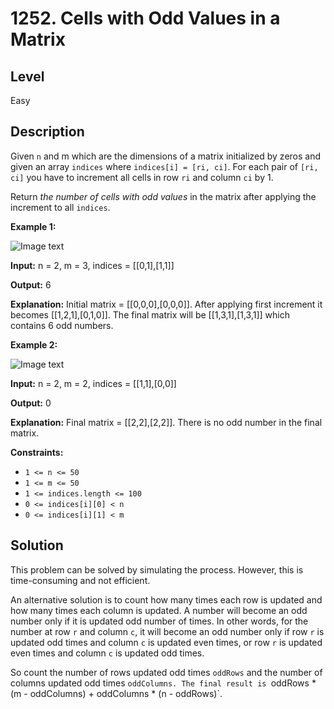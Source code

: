 # 1252. Cells with Odd Values in a Matrix
## Level
Easy

## Description
Given `n` and m which are the dimensions of a matrix initialized by zeros and given an array `indices` where `indices[i] = [ri, ci]`. For each pair of `[ri, ci]` you have to increment all cells in row `ri` and column `ci` by 1.

Return *the number of cells with odd values* in the matrix after applying the increment to all `indices`.

**Example 1:**

![Image text](https://assets.leetcode.com/uploads/2019/10/30/e1.png)

**Input:** n = 2, m = 3, indices = [[0,1],[1,1]]

**Output:** 6

**Explanation:** Initial matrix = [[0,0,0],[0,0,0]].
After applying first increment it becomes [[1,2,1],[0,1,0]].
The final matrix will be [[1,3,1],[1,3,1]] which contains 6 odd numbers.

**Example 2:**

![Image text](https://assets.leetcode.com/uploads/2019/10/30/e2.png)

**Input:** n = 2, m = 2, indices = [[1,1],[0,0]]

**Output:** 0

**Explanation:** Final matrix = [[2,2],[2,2]]. There is no odd number in the final matrix.

**Constraints:**

* `1 <= n <= 50`
* `1 <= m <= 50`
* `1 <= indices.length <= 100`
* `0 <= indices[i][0] < n`
* `0 <= indices[i][1] < m`

## Solution
This problem can be solved by simulating the process. However, this is time-consuming and not efficient.

An alternative solution is to count how many times each row is updated and how many times each column is updated. A number will become an odd number only if it is updated odd number of times. In other words, for the number at row `r` and column `c`, it will become an odd number only if row `r` is updated odd times and column `c` is updated even times, or row `r` is updated even times and column `c` is updated odd times.

So count the number of rows updated odd times `oddRows` and the number of columns updated odd times `oddColumns. The final result is `oddRows * (m - oddColumns) + oddColumns * (n - oddRows)`.
